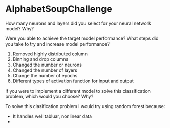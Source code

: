 # AlphabetSoupChallenge

How many neurons and layers did you select for your neural network model? Why?

Were you able to achieve the target model performance? What steps did you take to try and increase model performance?

1. Removed highly distributed column
2. Binning and drop columns
3. Changed the number or neurons
4. Changed the number of layers
5. Change the number of epochs
6. Different types of activation function for input and output

If you were to implement a different model to solve this classification problem, which would you choose? Why?

To solve this clasification problem I would try using random forest because:
 - It handles well tabluar, nonlinear data
 - 